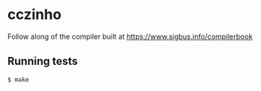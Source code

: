 # cczinho

Follow along of the compiler built at https://www.sigbus.info/compilerbook

## Running tests
```sh
$ make
```

